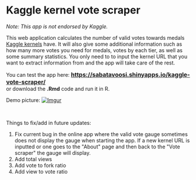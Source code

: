 # Kaggle kernel vote scraper  

*Note: This app is not endorsed by Kaggle.*

This web application calculates the number of valid votes towards medals [Kaggle kernels](https://www.kaggle.com/kernels) have. It will also give some additional information such as how many more votes you need for medals, votes by each tier, as well as some summary statistics. You only need to to input the kernel URL that you want to extract information from and the app will take care of the rest. 

You can test the app here: <font size = '3'> **https://sabatavoosi.shinyapps.io/kaggle-vote-scraper/** </font>  
or download the **.Rmd** code and run it in R. 

Demo picture:
[![Imgur](https://i.imgur.com/1ZX2kP3.png)](https://sabatavoosi.shinyapps.io/kaggle-vote-scraper/)

<br>

Things to fix/add in future updates:  

1. Fix current bug in the online app where the valid vote gauge sometimes does not display the gauge when starting the app. If a new kernel URL is inputted or one goes to the "About" page and then back to the "Vote scraper" the gauge will display.
2. Add total views  
3. Add vote to fork ratio  
4. Add view to vote ratio  

